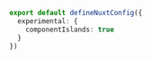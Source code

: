 ```ts [nuxt.config.ts]
export default defineNuxtConfig({
  experimental: {
    componentIslands: true
  }
})
```